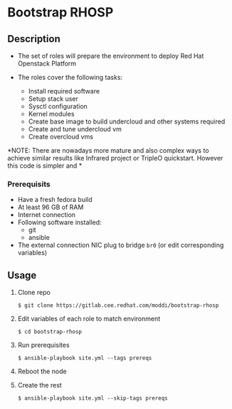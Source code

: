 # Bootstrap RHOSP


## Description

 - The set of roles will prepare the environment to deploy Red Hat Openstack Platform
 - The roles cover the following tasks:
 
   - Install required software
   - Setup stack user
   - Sysctl configuration
   - Kernel modules
   - Create base image to build undercloud and other systems required
   - Create and tune undercloud vm
   - Create overcloud vms


*NOTE: There are nowadays more mature and also complex ways to achieve similar results like Infrared project or TripleO quickstart. However this code is simpler and *

### Prerequisits

 - Have a fresh fedora build
 - At least 96 GB of RAM
 - Internet connection
 - Following software installed:
   - git
   - ansible
 - The external connection NIC plug to bridge ```br0``` (or edit corresponding variables)


## Usage

 1. Clone repo

        $ git clone https://gitlab.cee.redhat.com/moddi/bootstrap-rhosp
 2. Edit variables of each role to match environment

        $ cd bootstrap-rhosp

 3. Run prerequisites

        $ ansible-playbook site.yml --tags prereqs

 4. Reboot the node
 
 5. Create the rest
 
        $ ansible-playbook site.yml --skip-tags prereqs
